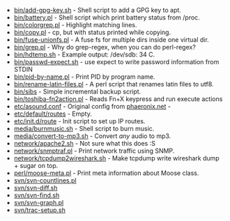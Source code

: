 * [bin/add-gpg-key.sh](snippets/blob/master/bin/add-gpg-key.sh) -
  Shell script to add a GPG key to apt.
* [bin/battery.pl](snippets/blob/master/bin/battery.pl) -
  Shell script which print battery status from /proc.
* [bin/colorgrep.pl](snippets/blob/master/bin/colorgrep.pl) -
  Highlight matching lines.
* [bin/copy.pl](snippets/blob/master/bin/copy.pl) -
  cp, but with status printed while copying.
* [bin/fuse-unionfs.pl](snippets/blob/master/bin/fuse-unionfs.pl) -
  A fuse fs for multiple dirs inside one virtual dir.
* [bin/grep.pl](snippets/blob/master/bin/grep.pl) -
  Why do grep-regex, when you can do perl-regex?
* [bin/hdtemp.sh](snippets/blob/master/bin/hdtemp.sh) -
  Example output: /dev/sdb: 34 C.
* [bin/passwd-expect.sh](snippets/blob/master/bin/passwd-expect.sh) -
  use expect to write password information from STDIN
* [bin/pid-by-name.pl](snippets/blob/master/bin/pid-by-name.pl) -
  Print PID by program name.
* [bin/rename-latin-files.pl](snippets/blob/master/bin/rename-latin-files.pl) -
  A perl script that renames latin files to utf8.
* [bin/sibs](snippets/blob/master/bin/sibs) -
  Simple incremental backup script.
* [bin/toshiba-fn2action.pl](snippets/blob/master/bin/toshiba-fn2action.pl) -
  Reads Fn+X keypress and run execute actions
* [etc/asound.conf](snippets/blob/master/etc/asound.conf) -
  Original config from [phaeronix.net](http://phaeronix.net/asoundrc) -
* [etc/default/routes](snippets/blob/master/etc/default/routes) -
  Empty.
* [etc/init.d/route](snippets/blob/master/etc/init.d/route) -
  Init script to set up IP routes.
* [media/burnmusic.sh](snippets/blob/master/media/burnmusic.sh) -
  Shell script to burn music.
* [media/convert-to-mp3.sh](snippets/blob/master/media/convert-to-mp3.sh) -
  Convert *any* audio to mp3.
* [network/apache2.sh](snippets/blob/master/network/apache2.sh) -
  Not sure what this does :S
* [network/snmptraf.pl](snippets/blob/master/network/snmptraf.pl) -
  Print network traffic using SNMP.
* [network/tcpdump2wireshark.sh](snippets/blob/master/network/tcpdump2wireshark.sh) -
  Make tcpdump write wireshark dump + sugar on top.
* [perl/moose-meta.pl](snippets/blob/master/perl/moose-meta.pl) -
  Print meta information about Moose class.
* [svn/svn-countlines.pl](snippets/blob/master/svn/svn-countlines.pl)
* [svn/svn-diff.sh](snippets/blob/master/svn/svn-diff.sh)
* [svn/svn-find.sh](snippets/blob/master/svn/svn-find.sh)
* [svn/svn-graph.pl](snippets/blob/master/svn/svn-graph.pl)
* [svn/trac-setup.sh](snippets/blob/master/svn/trac-setup.sh)
